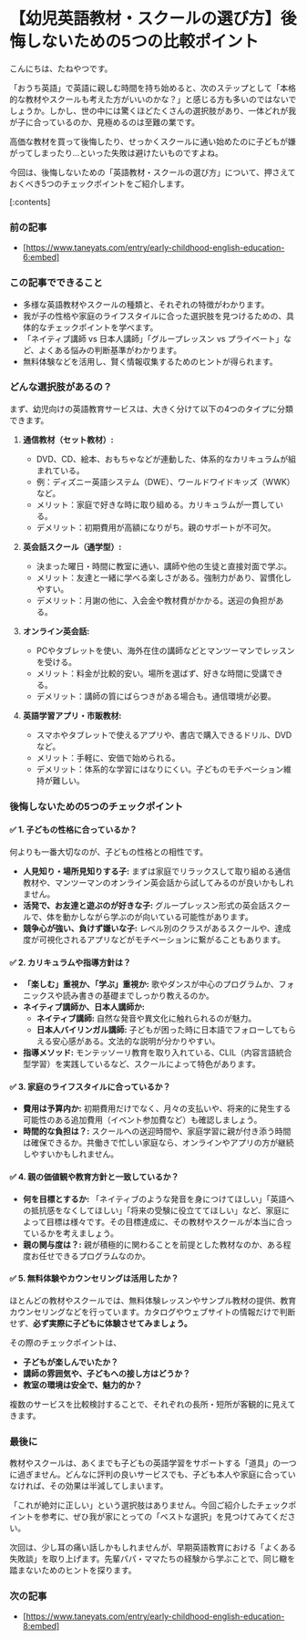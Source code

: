 # 【幼児英語教材・スクールの選び方】後悔しないための5つの比較ポイント
こんにちは、たねやつです。

「おうち英語」で英語に親しむ時間を持ち始めると、次のステップとして「本格的な教材やスクールも考えた方がいいのかな？」と感じる方も多いのではないでしょうか。しかし、世の中には驚くほどたくさんの選択肢があり、一体どれが我が子に合っているのか、見極めるのは至難の業です。

高価な教材を買って後悔したり、せっかくスクールに通い始めたのに子どもが嫌がってしまったり…といった失敗は避けたいものですよね。

今回は、後悔しないための「英語教材・スクールの選び方」について、押さえておくべき5つのチェックポイントをご紹介します。

[:contents]

### 前の記事
- [https://www.taneyats.com/entry/early-childhood-english-education-6:embed]

### この記事でできること
- 多様な英語教材やスクールの種類と、それぞれの特徴がわかります。
- 我が子の性格や家庭のライフスタイルに合った選択肢を見つけるための、具体的なチェックポイントを学べます。
- 「ネイティブ講師 vs 日本人講師」「グループレッスン vs プライベート」など、よくある悩みの判断基準がわかります。
- 無料体験などを活用し、賢く情報収集するためのヒントが得られます。

### どんな選択肢があるの？
まず、幼児向けの英語教育サービスは、大きく分けて以下の4つのタイプに分類できます。

1.  **通信教材（セット教材）:**
    - DVD、CD、絵本、おもちゃなどが連動した、体系的なカリキュラムが組まれている。
    - 例：ディズニー英語システム（DWE）、ワールドワイドキッズ（WWK）など。
    - メリット：家庭で好きな時に取り組める。カリキュラムが一貫している。
    - デメリット：初期費用が高額になりがち。親のサポートが不可欠。

2.  **英会話スクール（通学型）:**
    - 決まった曜日・時間に教室に通い、講師や他の生徒と直接対面で学ぶ。
    - メリット：友達と一緒に学べる楽しさがある。強制力があり、習慣化しやすい。
    - デメリット：月謝の他に、入会金や教材費がかかる。送迎の負担がある。

3.  **オンライン英会話:**
    - PCやタブレットを使い、海外在住の講師などとマンツーマンでレッスンを受ける。
    - メリット：料金が比較的安い。場所を選ばず、好きな時間に受講できる。
    - デメリット：講師の質にばらつきがある場合も。通信環境が必要。

4.  **英語学習アプリ・市販教材:**
    - スマホやタブレットで使えるアプリや、書店で購入できるドリル、DVDなど。
    - メリット：手軽に、安価で始められる。
    - デメリット：体系的な学習にはなりにくい。子どものモチベーション維持が難しい。

### 後悔しないための5つのチェックポイント

#### ✅ 1. 子どもの性格に合っているか？
何よりも一番大切なのが、子どもの性格との相性です。
- **人見知り・場所見知りする子:** まずは家庭でリラックスして取り組める通信教材や、マンツーマンのオンライン英会話から試してみるのが良いかもしれません。
- **活発で、お友達と遊ぶのが好きな子:** グループレッスン形式の英会話スクールで、体を動かしながら学ぶのが向いている可能性があります。
- **競争心が強い、負けず嫌いな子:** レベル別のクラスがあるスクールや、達成度が可視化されるアプリなどがモチベーションに繋がることもあります。

#### ✅ 2. カリキュラムや指導方針は？
- **「楽しむ」重視か、「学ぶ」重視か:** 歌やダンスが中心のプログラムか、フォニックスや読み書きの基礎までしっかり教えるのか。
- **ネイティブ講師か、日本人講師か:**
    - **ネイティブ講師:** 自然な発音や異文化に触れられるのが魅力。
    - **日本人バイリンガル講師:** 子どもが困った時に日本語でフォローしてもらえる安心感がある。文法的な説明が分かりやすい。
- **指導メソッド:** モンテッソーリ教育を取り入れている、CLIL（内容言語統合型学習）を実践しているなど、スクールによって特色があります。

#### ✅ 3. 家庭のライフスタイルに合っているか？
- **費用は予算内か:** 初期費用だけでなく、月々の支払いや、将来的に発生する可能性のある追加費用（イベント参加費など）も確認しましょう。
- **時間的な負担は？:** スクールへの送迎時間や、家庭学習に親が付き添う時間は確保できるか。共働きで忙しい家庭なら、オンラインやアプリの方が継続しやすいかもしれません。

#### ✅ 4. 親の価値観や教育方針と一致しているか？
- **何を目標とするか:** 「ネイティブのような発音を身につけてほしい」「英語への抵抗感をなくしてほしい」「将来の受験に役立ててほしい」など、家庭によって目標は様々です。その目標達成に、その教材やスクールが本当に合っているかを考えましょう。
- **親の関与度は？:** 親が積極的に関わることを前提とした教材なのか、ある程度お任せできるプログラムなのか。

#### ✅ 5. 無料体験やカウンセリングは活用したか？
ほとんどの教材やスクールでは、無料体験レッスンやサンプル教材の提供、教育カウンセリングなどを行っています。カタログやウェブサイトの情報だけで判断せず、**必ず実際に子どもに体験させてみましょう。**

その際のチェックポイントは、
- **子どもが楽しんでいたか？**
- **講師の雰囲気や、子どもへの接し方はどうか？**
- **教室の環境は安全で、魅力的か？**

複数のサービスを比較検討することで、それぞれの長所・短所が客観的に見えてきます。

### 最後に
教材やスクールは、あくまでも子どもの英語学習をサポートする「道具」の一つに過ぎません。どんなに評判の良いサービスでも、子ども本人や家庭に合っていなければ、その効果は半減してしまいます。

「これが絶対に正しい」という選択肢はありません。今回ご紹介したチェックポイントを参考に、ぜひ我が家にとっての「ベストな選択」を見つけてみてください。

次回は、少し耳の痛い話しかもしれませんが、早期英語教育における「よくある失敗談」を取り上げます。先輩パパ・ママたちの経験から学ぶことで、同じ轍を踏まないためのヒントを探ります。

### 次の記事
- [https://www.taneyats.com/entry/early-childhood-english-education-8:embed]
